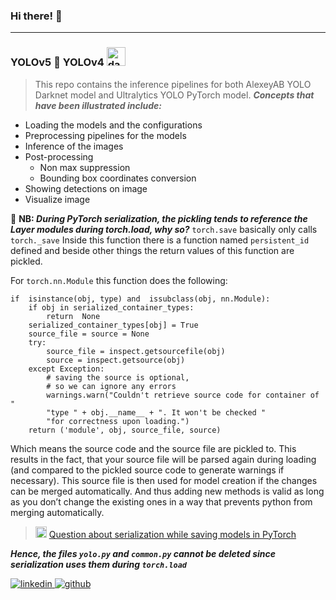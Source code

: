 ### Hi there! :wave:
***
### YOLOv5 :rocket: YOLOv4 <img alt="darknet" src="https://camo.githubusercontent.com/6b3c6c1109586f5f3ddf8967fa4eaf787c7b45fe3df6d89111d6f9c7c1045769/687474703a2f2f706a7265646469652e636f6d2f6d656469612f66696c65732f6461726b6e65742d626c61636b2d736d616c6c2e706e67" width="30px"/>

> This repo contains the inference pipelines for both AlexeyAB YOLO Darknet model and Ultralytics YOLO PyTorch model.
__*Concepts that have been illustrated include:*__
+ Loading the models and the configurations
+ Preprocessing pipelines for the models
+ Inference of the images
+ Post-processing
    - Non max suppression
    - Bounding box coordinates conversion
 + Showing detections on image
 + Visualize image

:pushpin: __NB: *During PyTorch serialization, the pickling tends to reference the Layer modules during torch.load, why so?*__
`torch.save`  basically only calls  `torch._save`
Inside this function there is a function named  `persistent_id`  defined and beside other things the return values of this function are pickled.

For  `torch.nn.Module`  this function does the following:
```
if  isinstance(obj, type) and  issubclass(obj, nn.Module): 
	if obj in serialized_container_types: 
		return  None 
	serialized_container_types[obj] = True 
	source_file = source = None  
	try: 
		source_file = inspect.getsourcefile(obj) 
		source = inspect.getsource(obj) 
	except Exception: 
		# saving the source is optional, 
		# so we can ignore any errors 
		warnings.warn("Couldn't retrieve source code for container of "  
		"type " + obj.__name__ + ". It won't be checked "  
		"for correctness upon loading.") 
	return ('module', obj, source_file, source)
```
Which means the source code and the source file are pickled to. This results in the fact, that your source file will be parsed again during loading (and compared to the pickled source code to generate warnings if necessary). This source file is then used for model creation if the changes can be merged automatically. And thus adding new methods is valid as long as you don’t change the existing ones in a way that prevents python from merging automatically.
> <img src="https://discuss.pytorch.org/uploads/default/original/2X/3/38d28fd067a1a8f263e14507942b2e38e49b771a.png" alt="PyTorch forums" width="18px"/> [Question about serialization while saving models in PyTorch](https://discuss.pytorch.org/t/question-about-serialization-while-saving-models-in-pytorch/23212)

__*Hence, the files `yolo.py` and `common.py` cannot be deleted since serialization uses them during `torch.load`*__


[![linkedin](https://img.shields.io/badge/LinkedIn-166FC5?style=border-radius:3px&logo=LinkedIn&logoColor=white)
](https://www.linkedin.com/in/marvin-mboya-b7bb81195/) [![github](https://img.shields.io/badge/GitHub-000000?style=border-radius:3px&logo=GitHub&logoColor=white)](https://github.com/Marvin-desmond)
